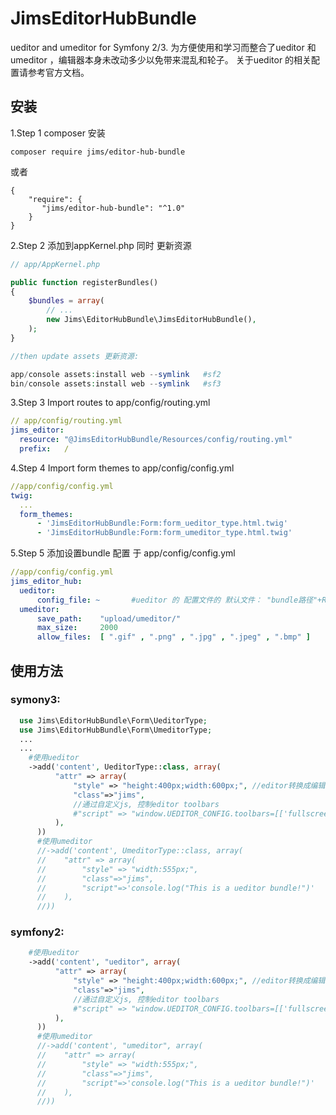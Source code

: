 # JimsEditorHubBundle
 ueditor and umeditor for Symfony 2/3. 为方便使用和学习而整合了ueditor 和 umeditor ，编辑器本身未改动多少以免带来混乱和轮子。 关于ueditor 的相关配置请参考官方文档。
 
## 安装 
 
  1.Step 1 composer 安装
  ```
  composer require jims/editor-hub-bundle
  ```
  或者
  ```
  {
      "require": {
         "jims/editor-hub-bundle": "^1.0"
      }
  }
  
  ```
  2.Step 2 添加到appKernel.php  同时 更新资源
  ```php
  // app/AppKernel.php

  public function registerBundles()
  {
      $bundles = array(
          // ...
          new Jims\EditorHubBundle\JimsEditorHubBundle(),
      );
  }
  
  //then update assets 更新资源:
  
  app/console assets:install web --symlink   #sf2
  bin/console assets:install web --symlink   #sf3
  ```
  3.Step 3 Import routes to app/config/routing.yml
  ```yml
  // app/config/routing.yml
  jims_editor:
    resource: "@JimsEditorHubBundle/Resources/config/routing.yml"
    prefix:   /
  ```
  4.Step 4 Import form themes to app/config/config.yml
  ```yml
  //app/config/config.yml
  twig:
    ...
    form_themes:
        - 'JimsEditorHubBundle:Form:form_ueditor_type.html.twig'
        - 'JimsEditorHubBundle:Form:form_umeditor_type.html.twig'
  ```
  5.Step 5 添加设置bundle 配置 于 app/config/config.yml
  ```yml
  //app/config/config.yml
  jims_editor_hub:
    ueditor:
        config_file: ~       #ueditor 的 配置文件的 默认文件： "bundle路径"+Resources/config/config.json
    umeditor:
        save_path:    "upload/umeditor/"                                  #存储文件夹
        max_size:     2000                                                #允许的文件最大尺寸，单位KB
        allow_files:  [ ".gif" , ".png" , ".jpg" , ".jpeg" , ".bmp" ]     #允许的文件格式
  ```
## 使用方法
### symony3:
  ```php
    use Jims\EditorHubBundle\Form\UeditorType;
    use Jims\EditorHubBundle\Form\UmeditorType;
    ...
    ...
      #使用ueditor
      ->add('content', UeditorType::class, array(
            "attr" => array(
                "style" => "height:400px;width:600px;", //editor转换成编辑器编辑空间尺寸
                "class"=>"jims",
                //通过自定义js, 控制editor toolbars
                #"script" => "window.UEDITOR_CONFIG.toolbars=[['fullscreen', 'source', 'undo', 'redo', 'bold']]"
            ),
        ))
        #使用umeditor
        //->add('content', UmeditorType::class, array(
        //    "attr" => array(
        //        "style" => "width:555px;",
        //        "class"=>"jims",
        //        "script"=>'console.log("This is a ueditor bundle!")'
        //    ),
        //))
  ```
### symfony2:
  ```php
      #使用ueditor
      ->add('content', "ueditor", array(
            "attr" => array(
                "style" => "height:400px;width:600px;", //editor转换成编辑器编辑空间尺寸
                "class"=>"jims",
                //通过自定义js, 控制editor toolbars
                #"script" => "window.UEDITOR_CONFIG.toolbars=[['fullscreen', 'source', 'undo', 'redo', 'bold']]"
            ),
        ))
        #使用umeditor
        //->add('content', "umeditor", array(
        //    "attr" => array(
        //        "style" => "width:555px;",
        //        "class"=>"jims",
        //        "script"=>'console.log("This is a ueditor bundle!")'
        //    ),
        //))
  ```
  
 
